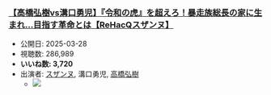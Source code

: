 ### [【高橋弘樹vs溝口勇児】『令和の虎』を超えろ！暴走族総長の家に生まれ…目指す革命とは【ReHacQスザンヌ】](https://www.youtube.com/watch?v=THdPL6PEUYk)
-   公開日: 2025-03-28
-   視聴数: 286,989
-   **いいね数: 3,720**
-   出演者: [スザンヌ](/rehacq_fan/people/スザンヌ "wikilink"), 溝口勇児, [高橋弘樹](/rehacq_fan/people/高橋弘樹 "wikilink")
    - [![](https://img.youtube.com/vi/THdPL6PEUYk/hqdefault.jpg)](https://www.youtube.com/watch?v=THdPL6PEUYk)

